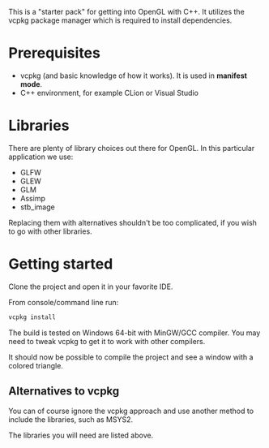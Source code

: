 This is a "starter pack" for getting into OpenGL with C++. It utilizes the vcpkg package manager which is required to install dependencies.

# Prerequisites

* vcpkg (and basic knowledge of how it works). It is used in **manifest mode**.
* C++ environment, for example CLion or Visual Studio

# Libraries

There are plenty of library choices out there for OpenGL. In this particular application we use:

- GLFW
- GLEW
- GLM
- Assimp
- stb_image

Replacing them with alternatives shouldn't be too complicated, if you wish to go with other libraries.

# Getting started

Clone the project and open it in your favorite IDE.

From console/command line run:

````bash
vcpkg install
````

The build is tested on Windows 64-bit with MinGW/GCC compiler.
You may need to tweak vcpkg to get it to work with other compilers.

It should now be possible to compile the project and see a window with a colored triangle.

## Alternatives to vcpkg
You can of course ignore the vcpkg approach and use another method to include the libraries, such as MSYS2.

The libraries you will need are listed above.

